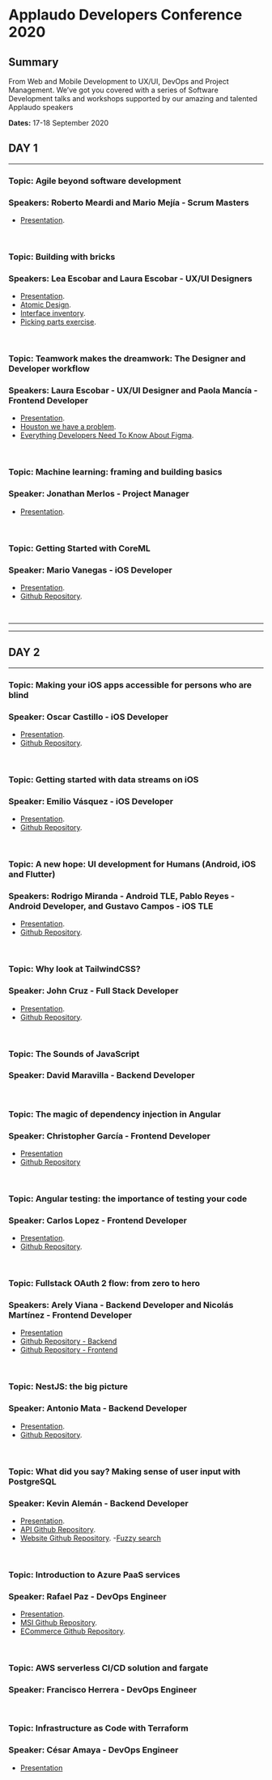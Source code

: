 # Applaudo Developers Conference 2020

## Summary

From Web and Mobile Development to UX/UI, DevOps and Project Management. We’ve got you covered with a series of Software Development talks and workshops supported by our amazing and talented Applaudo speakers
<br>

**Dates:** 17-18 September 2020
<br>

## DAY 1
---
### Topic: Agile beyond software development
### Speakers: Roberto Meardi and Mario Mejía - Scrum Masters
- [Presentation](Presentations/Agility%20beyond%20Software%20Development.pdf).
<br>

### Topic: Building with bricks
### Speakers: Lea Escobar and Laura Escobar - UX/UI Designers
- [Presentation](Presentations/Building%20with%20bricks_ADC_2020.pdf).
- [Atomic Design](https://bradfrost.com/blog/post/atomic-web-design/).
- [Interface inventory](https://bradfrost.com/blog/post/conducting-an-interface-inventory/).
- [Picking parts exercise](https://medium.com/eightshapes-llc/picking-parts-products-people-a06721e81742).
<br>

### Topic: Teamwork makes the dreamwork: The Designer and Developer workflow
### Speakers: Laura Escobar - UX/UI Designer and Paola Mancía - Frontend Developer
- [Presentation](Presentations/Teamwork%20makes%20the%20dreamwork%20-%20ADC%202020.pdf).
- [Houston we have a problem](https://uxdesign.cc/houston-we-have-a-problem-my-design-file-is-a-mess-76348911cfb5).
- [Everything Developers Need To Know About Figma](https://www.smashingmagazine.com/2020/09/figma-developers-guide/).
<br>

### Topic: Machine learning: framing and building basics
### Speaker: Jonathan Merlos - Project Manager
- [Presentation](Presentations/ML_%20Framing%20and%20building%20basics%20%5BApplaudo%20Version%5D.pdf).
<br>

### Topic: Getting Started with CoreML
### Speaker: Mario Vanegas - iOS Developer
- [Presentation](Presentations/ADPCoreML.pptx.pdf).
- [Github Repository](https://github.com/VanegasDev/hotdogornot-ios).
<br>

---
---

## DAY 2
---
### Topic:  Making your iOS apps accessible for persons who are blind 
### Speaker: Oscar Castillo - iOS Developer
- [Presentation](Presentations/ocastillo%20PPT_ADC_2020.pdf).
- [Github Repository](https://github.com/oscast/VoiceOverApp).
<br>

### Topic:  Getting started with data streams on iOS 
### Speaker: Emilio Vásquez - iOS Developer
- [Presentation](Presentations/Combine%20%2B%20UIKit.pdf).
- [Github Repository](https://github.com/RagdeSey/Combine-UIkit).
<br>

### Topic:  A new hope: UI development for Humans (Android, iOS and Flutter) 
### Speakers: Rodrigo Miranda - Android TLE, Pablo Reyes - Android Developer, and Gustavo Campos - iOS TLE
- [Presentation](Presentations/PPT_ADC_2020%20Declarative%20UI.pdf).
- [Github Repository](https://github.com/RodrigoMirandaMarenco/Declarative-UI).
<br>

### Topic:  Why look at TailwindCSS? 
### Speaker: John Cruz - Full Stack Developer
- [Presentation](Presentations/Why%20look%20at%20TailwindCSS%3F.pdf).
- [Github Repository](https://github.com/williamcruzme/tailwind-app).
<br>

### Topic:  The Sounds of JavaScript 
### Speaker: David Maravilla - Backend Developer
<br>

### Topic:  The magic of dependency injection in Angular
### Speaker: Christopher García - Frontend Developer
- [Presentation](Presentations/TheMagicOfDIAngular.pdf)
- [Github Repository](https://github.com/khristop/applaudoDevConf)
<br>

### Topic:  Angular testing: the importance of testing your code 
### Speaker: Carlos Lopez - Frontend Developer
- [Presentation](Presentations/PPT_ADC_2020_Angular_testing.pdf).
- [Github Repository](https://github.com/clopez-app/Angular-Test-ADC2020).
<br>

### Topic:  Fullstack OAuth 2 flow: from zero to hero
### Speakers: Arely Viana - Backend Developer and Nicolás Martínez - Frontend Developer
- [Presentation](Presentations/OAuth2FullStackFlow.pdf)
- [Github Repository - Backend](https://github.com/AreViana/oauth2-example)
- [Github Repository - Frontend](https://github.com/nicokurogane/oauth2-example-frontend)
<br>

### Topic:  NestJS: the big picture
### Speaker: Antonio Mata - Backend Developer
- [Presentation](Presentations/NestJs%20Big%20Picture.pdf).
- [Github Repository](https://github.com/DevMata/little-api).
<br>

### Topic:  What did you say? Making sense of user input with PostgreSQL
### Speaker: Kevin Alemán - Backend Developer
- [Presentation](Presentations/PostgreSQL%20pppt.pdf).
- [API Github Repository](https://github.com/KevLehman/fuzzy-talk-api).
- [Website Github Repository](https://github.com/KevLehman/fuzzy-talk-web).
-[Fuzzy search](https://applaudostudios.com/blog/fuzzy-searching-with-postgresql/)
<br>

### Topic:  Introduction to Azure PaaS services
### Speaker: Rafael Paz - DevOps Engineer
- [Presentation](Presentations/Introduction%20Azure%20PaaS%20Services.pdf).
- [MSI Github Repository](https://github.com/rafapaz09/Azure-MSI-KeyVault).
- [ECommerce Github Repository](https://github.com/rafapaz09/E-Commerce).
<br>

### Topic:  AWS serverless CI/CD solution and fargate
### Speaker: Francisco Herrera - DevOps Engineer
<br>

### Topic:  Infrastructure as Code with Terraform
### Speaker: César Amaya - DevOps Engineer
- [Presentation](Presentations/InfrastructureAsCodeTerrafom.pdf)